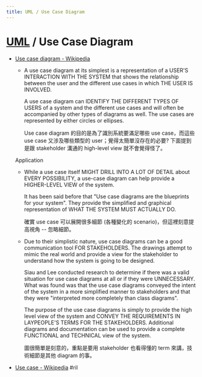 ```yaml
---
title: UML / Use Case Diagram
---
```

# [UML](uml.md) / Use Case Diagram

  - [Use case diagram \- Wikipedia](https://en.wikipedia.org/wiki/Use_case_diagram)

      - A use case diagram at its simplest is a representation of a USER'S INTERACTION WITH THE SYSTEM that shows the relationship between the user and the different use cases in which THE USER IS INVOLVED.

        A use case diagram can IDENTIFY THE DIFFERENT TYPES OF USERS of a system and the different use cases and will often be accompanied by other types of diagrams as well. The use cases are represented by either circles or ellipses.

        Use case diagram 的目的是為了識別系統要滿足哪些 use case，而這些 use case 又涉及哪些類型的 user；覺得太簡單沒存在的必要? 下面提到是跟 stakeholder 溝通的 high-level view 就不會覺得怪了。

    Application

      - While a use case itself MIGHT DRILL INTO A LOT OF DETAIL about EVERY POSSIBILITY, a use-case diagram can help provide a HIGHER-LEVEL VIEW of the system.

        It has been said before that "Use case diagrams are the blueprints for your system". They provide the simplified and graphical representation of WHAT THE SYSTEM MUST ACTUALLY DO.

        確實 use case 可以展開很多細節 (各種變化的 scenario)，但這裡刻意提高視角 -- 忽略細節。

      - Due to their simplistic nature, use case diagrams can be a good communication tool FOR STAKEHOLDERS. The drawings attempt to mimic the real world and provide a view for the stakeholder to understand how the system is going to be designed.

        Siau and Lee conducted research to determine if there was a valid situation for use case diagrams at all or if they were UNNECESSARY. What was found was that the use case diagrams conveyed the intent of the system in a more simplified manner to stakeholders and that they were "interpreted more completely than class diagrams".

        The purpose of the use case diagrams is simply to provide the high level view of the system and CONVEY THE REQUIREMENTS IN LAYPEOPLE'S TERMS FOR THE STAKEHOLDERS. Additional diagrams and documentation can be used to provide a complete FUNCTIONAL and TECHNICAL view of the system.

        圖很簡單是刻意的，重點是要用 stakeholder 也看得懂的 term 來講，技術細節是其他 diagram 的事。

  - [Use case \- Wikipedia](https://en.wikipedia.org/wiki/Use_case) #ril

